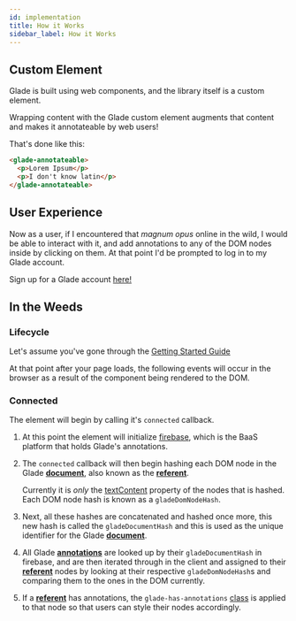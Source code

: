 ```yaml
---
id: implementation
title: How it Works
sidebar_label: How it Works
---
```


## Custom Element

Glade is built using web components, and the library itself is a custom element.

Wrapping content with the Glade custom element augments that content and makes it annotateable by web users!

That's done like this:

```html
<glade-annotateable>
  <p>Lorem Ipsum</p>
  <p>I don't know latin</p>
</glade-annotateable>
```

## User Experience

Now as a user, if I encountered that _magnum opus_ online in the wild, I would be able to interact with it, and add annotations to any of the DOM nodes inside by clicking on them.
At that point I'd be prompted to log in to my Glade account.

Sign up for a Glade account [here!](https://glade.app)

## In the Weeds

### Lifecycle

Let's assume you've gone through the [Getting Started Guide](/docs/getting-started)

At that point after your page loads, the following events will occur in the browser as a result of the component being rendered to the DOM.

### Connected

The element will begin by calling it's `connected` callback.

1. At this point the element will initialize [firebase](https://firebase.com), which is the BaaS platform that holds Glade's annotations.

2. The `connected` callback will then begin hashing each DOM node in the Glade [**document**](/docs/glossary#document), also known as the [**referent**](/docs/glossary#referent).

   Currently it is _only_ the [textContent](https://developer.mozilla.org/en-US/docs/Web/API/Node/textContent) property of the nodes that is hashed.
   Each DOM node hash is known as a `gladeDomNodeHash`.

3. Next, all these hashes are concatenated and hashed once more, this new hash is called the `gladeDocumentHash` and this is used as the unique identifier for the Glade [**document**](/docs/glossary#document).

4. All Glade [**annotations**](/docs/glossary#annotations) are looked up by their `gladeDocumentHash` in firebase, and are then iterated through in the client and assigned to their [**referent**](/docs/glossary#referent) nodes by looking at their respective `gladeDomNodeHash`s and comparing them to the ones in the DOM currently.
5. If a [**referent**](/docs/glossary#referent) has annotations, the `glade-has-annotations` [class](https://developer.mozilla.org/en-US/docs/Web/HTML/Global_attributes/class) is applied to that node so that users can style their nodes accordingly.
